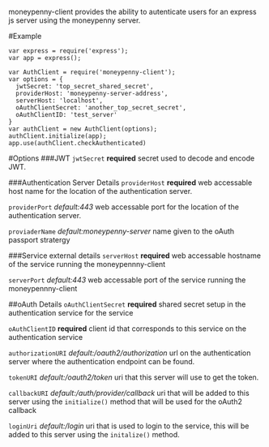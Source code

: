 
moneypenny-client provides the ability to autenticate users for an express js server using the moneypenny server.

#Example

```
var express = require('express');
var app = express();

var AuthClient = require('moneypenny-client');
var options = {
  jwtSecret: 'top_secret_shared_secret',
  providerHost: 'moneypenny-server-address',
  serverHost: 'localhost',
  oAuthClientSecret: 'another_top_secret_secret',
  oAuthClientID: 'test_server'
}
var authClient = new AuthClient(options);
authClient.initialize(app);
app.use(authClient.checkAuthenticated)
```

#Options
###JWT
`jwtSecret` __required__ secret used to decode and encode JWT.

###Authentication Server Details
`providerHost` __required__ web accessable host name for the location of the authentication server.

`providerPort` _default:443_ web accessable port for the location of the authentication server.

`proviaderName` _default:moneypenny-server_ name given to the oAuth passport stratergy

###Service external details
`serverHost` __required__ web accessable hostname of the service running the moneypennny-client

`serverPort` _default:443_ web accessable port of the service running the moneypennny-client

##oAuth Details
`oAuthClientSecret` __required__ shared secret setup in the authentication service for the service

`oAuthClientID` __required__ client id that corresponds to this service on the authentication service

`authorizationURI` _default:/oauth2/authorization_ url on the authentication server where the authentication endpoint can be found.

`tokenURI` _default:/oauth2/token_ uri that this server will use to get the token.

`callbackURI` _default:/auth/provider/callback_ uri that will be added to this server using the `initialize()` method that will be used for the oAuth2 callback

`loginUri` _default:/login_ uri that is used to login to the service, this will be added to this server using the `initalize()` method.

